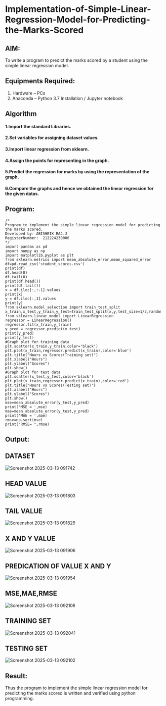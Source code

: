 # Implementation-of-Simple-Linear-Regression-Model-for-Predicting-the-Marks-Scored

## AIM:
To write a program to predict the marks scored by a student using the simple linear regression model.

## Equipments Required:
1. Hardware – PCs
2. Anaconda – Python 3.7 Installation / Jupyter notebook

## Algorithm
#### 1.Import the standard Libraries. 
#### 2.Set variables for assigning dataset values. 
#### 3.Import linear regression from sklearn. 
#### 4.Assign the points for representing in the graph. 
#### 5.Predict the regression for marks by using the representation of the graph. 
#### 6.Compare the graphs and hence we obtained the linear regression for the given datas.

## Program:
```
/*
Program to implement the simple linear regression model for predicting the marks scored.
Developed by: ABISHEIK RAJ.J
RegisterNumber:  212224230006
*/
import pandas as pd
import numpy as np
import matplotlib.pyplot as plt
from sklearn.metrics import mean_absolute_error,mean_squared_error
df=pd.read_csv('student_scores.csv')
print(df)
df.head(0)
df.tail(0)
print(df.head())
print(df.tail())
x = df.iloc[:,:-1].values
print(x)
y = df.iloc[:,1].values
print(y)
from sklearn.model_selection import train_test_split
x_train,x_test,y_train,y_test=train_test_split(x,y,test_size=1/3,random_state=0)
from sklearn.linear_model import LinearRegression
regressor = LinearRegression()
regressor.fit(x_train,y_train)
y_pred = regressor.predict(x_test)
print(y_pred)
print(y_test)
#Graph plot for training data
plt.scatter(x_train,y_train,color='black')
plt.plot(x_train,regressor.predict(x_train),color='blue')
plt.title("Hours vs Scores(Training set)")
plt.xlabel("Hours")
plt.ylabel("Scores")
plt.show()
#Graph plot for test data
plt.scatter(x_test,y_test,color='black')
plt.plot(x_train,regressor.predict(x_train),color='red')
plt.title("Hours vs Scores(Testing set)")
plt.xlabel("Hours")
plt.ylabel("Scores")
plt.show()
mse=mean_absolute_error(y_test,y_pred)
print('MSE = ',mse)
mae=mean_absolute_error(y_test,y_pred)
print('MAE = ',mae)
rmse=np.sqrt(mse)
print("RMSE= ",rmse)
```



## Output:
## DATASET
![Screenshot 2025-03-13 091742](https://github.com/user-attachments/assets/43bd929c-7c03-43c9-8b32-890fd1105d1c)
## HEAD VALUE
![Screenshot 2025-03-13 091803](https://github.com/user-attachments/assets/81c4c897-249f-4634-83ba-a947c3026910)

## TAIL VALUE
![Screenshot 2025-03-13 091829](https://github.com/user-attachments/assets/f9d38229-f1b0-4a85-bb36-b12136111f27)
## X AND Y VALUE
![Screenshot 2025-03-13 091906](https://github.com/user-attachments/assets/732c844c-d034-428a-93d1-af9a6751cc66)

## PREDICATION OF VALUE X AND Y
![Screenshot 2025-03-13 091954](https://github.com/user-attachments/assets/fb4289f4-3e9f-4e0e-ad09-f97c1838a55a)
## MSE,MAE,RMSE
![Screenshot 2025-03-13 092109](https://github.com/user-attachments/assets/0cfe3086-0e92-439e-af2c-9291670881ff)

## TRAINING SET
![Screenshot 2025-03-13 092041](https://github.com/user-attachments/assets/18fdb7d1-1e1d-44c6-aa68-484a08a43b7a)

## TESTING SET
![Screenshot 2025-03-13 092102](https://github.com/user-attachments/assets/0451e91f-a7d5-4ecd-aa6a-30ce2e5110c6)


## Result:
Thus the program to implement the simple linear regression model for predicting the marks scored is written and verified using python programming.
